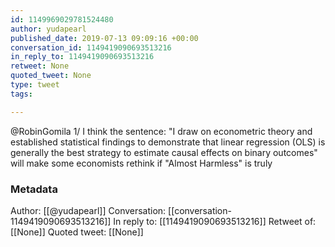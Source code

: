 ```yaml
---
id: 1149969029781524480
author: yudapearl
published_date: 2019-07-13 09:09:16 +00:00
conversation_id: 1149419090693513216
in_reply_to: 1149419090693513216
retweet: None
quoted_tweet: None
type: tweet
tags:

---
```


@RobinGomila 1/ I think the sentence: "I draw on econometric theory and established statistical findings to demonstrate that linear regression (OLS) is generally the best strategy to estimate causal effects on binary outcomes" will make some economists rethink if "Almost Harmless" is truly

### Metadata

Author: [[@yudapearl]]
Conversation: [[conversation-1149419090693513216]]
In reply to: [[1149419090693513216]]
Retweet of: [[None]]
Quoted tweet: [[None]]
